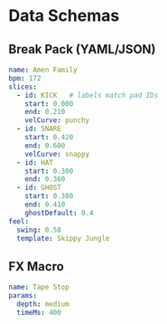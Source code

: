 # Data Schemas

## Break Pack (YAML/JSON)

```yaml
name: Amen Family
bpm: 172
slices:
  - id: KICK   # labels match pad IDs
    start: 0.000
    end: 0.210
    velCurve: punchy
  - id: SNARE
    start: 0.420
    end: 0.600
    velCurve: snappy
  - id: HAT
    start: 0.300
    end: 0.360
  - id: GHOST
    start: 0.380
    end: 0.410
    ghostDefault: 0.4
feel:
  swing: 0.58
  template: Skippy Jungle
```

## FX Macro

```yaml
name: Tape Stop
params:
  depth: medium
  timeMs: 400
```